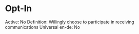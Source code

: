 # Opt-In

Active: No
Definition: Willingly choose to participate in receiving communications
Universal en-de: No